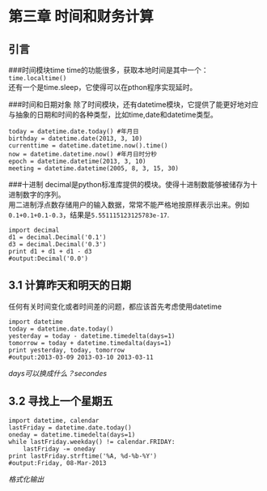 第三章 时间和财务计算
=====================
引言
-----
###时间模块time
time的功能很多，获取本地时间是其中一个：`time.localtime()`  
还有一个是time.sleep，它使得可以在pthon程序实现延时。  

###时间和日期对象
除了时间模块，还有datetime模块，它提供了能更好地对应与抽象的日期和时间的各种类型，比如time,date和datetime类型。

    today = datetime.date.today() #年月日
    birthday = datetime.date(2013, 3, 10)
    currenttime = datetime.datetime.now().time()
    now = datetime.datetime.now() #年月日时分秒
    epoch = datetime.datetime(2013, 3, 10)
    meeting = datetime.datetime(2005, 8, 3, 15, 30)

###十进制
decimal是python标准库提供的模块。使得十进制数能够被储存为十进制数字的序列。  
用二进制浮点数存储用户的输入数据，常常不能严格地按原样表示出来。例如`0.1+0.1+0.1-0.3`，结果是`5.551115123125783e-17`.  

    import decimal
    d1 = decimal.Decimal('0.1')
    d3 = decimal.Decimal('0.3')
    print d1 + d1 + d1 - d3
    #output:Decimal('0.0')

3.1 计算昨天和明天的日期
------------------------
任何有关时间变化或者时间差的问题，都应该首先考虑使用datetime

    import datetime
    today = datetime.date.today()
    yesterday = today - datetime.timedelta(days=1)
    tomorrow = today + datetime.timedalta(days=1)
    print yesterday, today, tomorrow
    #output:2013-03-09 2013-03-10 2013-03-11 

*days可以换成什么？secondes*

3.2 寻找上一个星期五
--------------------

    import datetime, calendar
    lastFriday = datetime.date.today()
    oneday = datetime.timedelta(days=1)
    while lastFriday.weekday() != calendar.FRIDAY:
        lastFriday -= oneday
    print lastFriday.strftime('%A, %d-%b-%Y')
    #output:Friday, 08-Mar-2013

*格式化输出*
